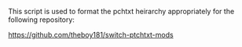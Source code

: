 This script is used to format the pchtxt heirarchy appropriately for the following repository:

https://github.com/theboy181/switch-ptchtxt-mods
